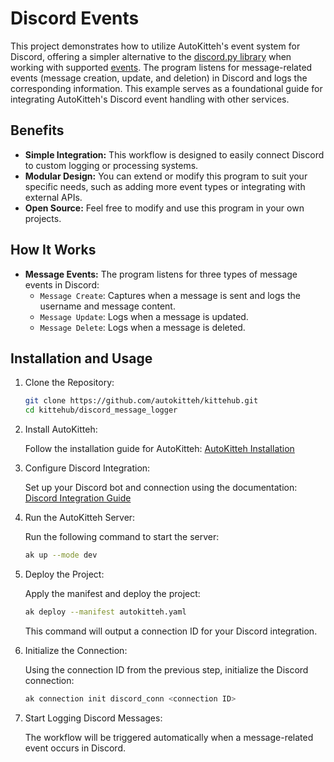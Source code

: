 # Discord Events

This project demonstrates how to utilize AutoKitteh's event system for Discord, offering a simpler alternative to the [discord.py library](../discord_client/) when working with supported [events](https://docs.autokitteh.com/integrations/discord/events). The program listens for message-related events (message creation, update, and deletion) in Discord and logs the corresponding information. This example serves as a foundational guide for integrating AutoKitteh's Discord event handling with other services.

## Benefits

- **Simple Integration:** This workflow is designed to easily connect Discord to custom logging or processing systems.
- **Modular Design:** You can extend or modify this program to suit your specific needs, such as adding more event types or integrating with external APIs.
- **Open Source:** Feel free to modify and use this program in your own projects.

## How It Works

- **Message Events:** The program listens for three types of message events in Discord:
  - `Message Create`: Captures when a message is sent and logs the username and message content.
  - `Message Update`: Logs when a message is updated.
  - `Message Delete`: Logs when a message is deleted.

## Installation and Usage 

1. Clone the Repository:
   
   ```bash
   git clone https://github.com/autokitteh/kittehub.git
   cd kittehub/discord_message_logger
   ```

2. Install AutoKitteh:

   Follow the installation guide for AutoKitteh:
   [AutoKitteh Installation](https://docs.autokitteh.com/get_started/install)

3. Configure Discord Integration:

   Set up your Discord bot and connection using the documentation:
   [Discord Integration Guide](https://docs.autokitteh.com/integrations/discord/connection)

4. Run the AutoKitteh Server:
   
   Run the following command to start the server:
   ```bash
   ak up --mode dev
   ```

5. Deploy the Project:

   Apply the manifest and deploy the project:
   ```bash
   ak deploy --manifest autokitteh.yaml
   ```

   This command will output a connection ID for your Discord integration.

6. Initialize the Connection:

   Using the connection ID from the previous step, initialize the Discord connection:
   ```bash
   ak connection init discord_conn <connection ID>
   ```

7. Start Logging Discord Messages:

   The workflow will be triggered automatically when a message-related event occurs in Discord.
